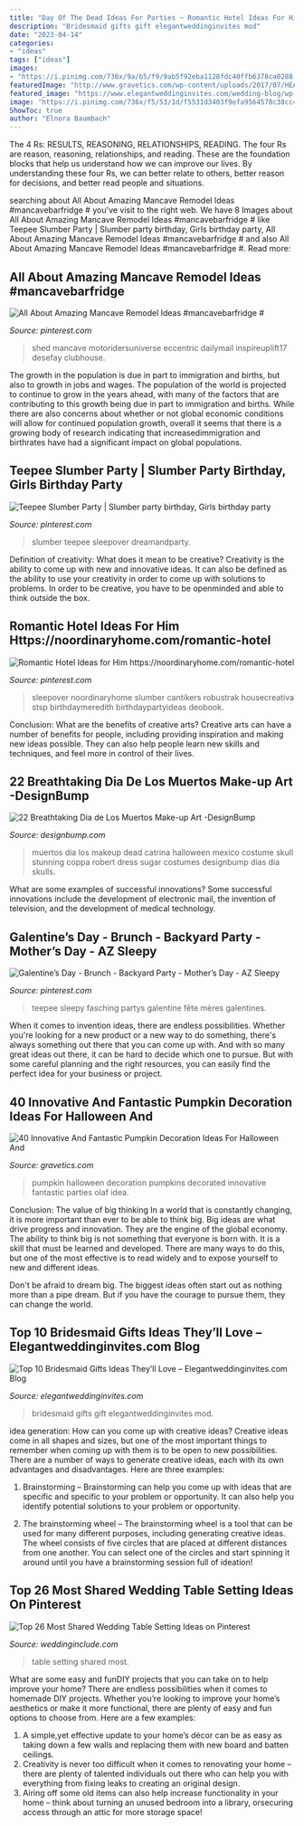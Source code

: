 ```yaml
---
title: "Day Of The Dead Ideas For Parties ~ Romantic Hotel Ideas For Him Https://noordinaryhome.com/romantic-hotel"
description: "Bridesmaid gifts gift elegantweddinginvites mod"
date: "2023-04-14"
categories:
- "ideas"
tags: ["ideas"]
images:
- "https://i.pinimg.com/736x/9a/b5/f9/9ab5f92eba1128fdc40ffb6378ca0288.jpg"
featuredImage: "http://www.gravetics.com/wp-content/uploads/2017/07/HEADLESS-OLAF-PUMPKINS....this-is-such-a-fun-idea-Over-50-of-the-BEST-Decorated-Carved-Pumpkin-ideas-here...jpg"
featured_image: "https://www.elegantweddinginvites.com/wedding-blog/wp-content/uploads/2015/07/bridesmaid-gift-ideas-with-nail-polish-and-champagne.jpg"
image: "https://i.pinimg.com/736x/f5/53/1d/f5531d3403f9efa9564578c38cc4c9f4.jpg"
ShowToc: true
author: "Elnora Baumbach"
---
```



The 4 Rs: RESULTS, REASONING, RELATIONSHIPS, READING.
The four Rs are reason, reasoning, relationships, and reading. These are the foundation blocks that help us understand how we can improve our lives. By understanding these four Rs, we can better relate to others, better reason for decisions, and better read people and situations.

	

		
searching about All About Amazing Mancave Remodel Ideas #mancavebarfridge # you've visit to the right web. We have 8 Images about All About Amazing Mancave Remodel Ideas #mancavebarfridge # like Teepee Slumber Party | Slumber party birthday, Girls birthday party, All About Amazing Mancave Remodel Ideas #mancavebarfridge # and also All About Amazing Mancave Remodel Ideas #mancavebarfridge #. Read more:
		
    
## All About Amazing Mancave Remodel Ideas #mancavebarfridge #

<img loading=lazy src="https://i.pinimg.com/736x/f5/53/1d/f5531d3403f9efa9564578c38cc4c9f4.jpg" onerror="this.onerror=null;this.src='https://tse1.mm.bing.net/th?id=OIP.D960-2EVIwl1lEPmmKudmQHaLH&amp;pid=15.1';" alt="All About Amazing Mancave Remodel Ideas #mancavebarfridge #">

_Source: pinterest.com_

>shed mancave motoridersuniverse eccentric dailymail inspireuplift17 desefay clubhouse. 

	

The growth in the population is due in part to immigration and births, but also to growth in jobs and wages.
The population of the world is projected to continue to grow in the years ahead, with many of the factors that are contributing to this growth being due in part to immigration and births. While there are also concerns about whether or not global economic conditions will allow for continued population growth, overall it seems that there is a growing body of research indicating that increasedimmigration and birthrates have had a significant impact on global populations.

    
## Teepee Slumber Party | Slumber Party Birthday, Girls Birthday Party

<img loading=lazy src="https://i.pinimg.com/736x/9a/b5/f9/9ab5f92eba1128fdc40ffb6378ca0288.jpg" onerror="this.onerror=null;this.src='https://tse2.mm.bing.net/th?id=OIP.IjPROfqs9gvfmI7KPVwNtAHaJ3&amp;pid=15.1';" alt="Teepee Slumber Party | Slumber party birthday, Girls birthday party">

_Source: pinterest.com_

>slumber teepee sleepover dreamandparty. 

	

Definition of creativity: What does it mean to be creative?
Creativity is the ability to come up with new and innovative ideas. It can also be defined as the ability to use your creativity in order to come up with solutions to problems. In order to be creative, you have to be openminded and able to think outside the box.

    
## Romantic Hotel Ideas For Him Https://noordinaryhome.com/romantic-hotel

<img loading=lazy src="https://i.pinimg.com/736x/92/24/d6/9224d613a764d01f606a4c3407afbfe5.jpg" onerror="this.onerror=null;this.src='https://tse4.mm.bing.net/th?id=OIP.0JOgcq0Ix1fxCzTQoWfxkAHaJ3&amp;pid=15.1';" alt="Romantic Hotel Ideas for Him https://noordinaryhome.com/romantic-hotel">

_Source: pinterest.com_

>sleepover noordinaryhome slumber cantikers robustrak housecreativa stsp birthdaymeredith birthdaypartyideas deobook. 

	

Conclusion: What are the benefits of creative arts?
Creative arts can have a number of benefits for people, including providing inspiration and making new ideas possible. They can also help people learn new skills and techniques, and feel more in control of their lives.

    
## 22 Breathtaking Dia De Los Muertos Make-up Art -DesignBump

<img loading=lazy src="https://cdn.designbump.com/wp-content/uploads/2014/09/dia-de-los-muertos-mexican-make-up-11.jpg" onerror="this.onerror=null;this.src='https://tse2.mm.bing.net/th?id=OIP.LQ4VGTvtwjRFEVLdMtOTRQHaLH&amp;pid=15.1';" alt="22 Breathtaking Dia de Los Muertos Make-up Art -DesignBump">

_Source: designbump.com_

>muertos dia los makeup dead catrina halloween mexico costume skull stunning coppa robert dress sugar costumes designbump dias día skulls. 

	

What are some examples of successful innovations?
Some successful innovations include the development of electronic mail, the invention of television, and the development of medical technology.

    
## Galentine’s Day - Brunch - Backyard Party - Mother’s Day - AZ Sleepy

<img loading=lazy src="https://i.pinimg.com/736x/b6/09/00/b609004ff911f76919c8ce23e050e2de.jpg" onerror="this.onerror=null;this.src='https://tse2.mm.bing.net/th?id=OIP.YD_Y2ldDxQK1V0bJS-HRZgHaJ3&amp;pid=15.1';" alt="Galentine’s Day - Brunch - Backyard Party - Mother’s Day - AZ Sleepy">

_Source: pinterest.com_

>teepee sleepy fasching partys galentine fête mères galentines. 

	

When it comes to invention ideas, there are endless possibilities. Whether you're looking for a new product or a new way to do something, there's always something out there that you can come up with. And with so many great ideas out there, it can be hard to decide which one to pursue. But with some careful planning and the right resources, you can easily find the perfect idea for your business or project.

    
## 40 Innovative And Fantastic Pumpkin Decoration Ideas For Halloween And

<img loading=lazy src="http://www.gravetics.com/wp-content/uploads/2017/07/HEADLESS-OLAF-PUMPKINS....this-is-such-a-fun-idea-Over-50-of-the-BEST-Decorated-Carved-Pumpkin-ideas-here...jpg" onerror="this.onerror=null;this.src='https://tse2.mm.bing.net/th?id=OIP.dXhSI2NwnDUEX6y0B8UkhgHaLf&amp;pid=15.1';" alt="40 Innovative And Fantastic Pumpkin Decoration Ideas For Halloween And">

_Source: gravetics.com_

>pumpkin halloween decoration pumpkins decorated innovative fantastic parties olaf idea. 

	

Conclusion: The value of big thinking
In a world that is constantly changing, it is more important than ever to be able to think big. Big ideas are what drive progress and innovation. They are the engine of the global economy.
The ability to think big is not something that everyone is born with. It is a skill that must be learned and developed. There are many ways to do this, but one of the most effective is to read widely and to expose yourself to new and different ideas.

Don't be afraid to dream big. The biggest ideas often start out as nothing more than a pipe dream. But if you have the courage to pursue them, they can change the world.

    
## Top 10 Bridesmaid Gifts Ideas They’ll Love – Elegantweddinginvites.com Blog

<img loading=lazy src="https://www.elegantweddinginvites.com/wedding-blog/wp-content/uploads/2015/07/bridesmaid-gift-ideas-with-nail-polish-and-champagne.jpg" onerror="this.onerror=null;this.src='https://tse1.mm.bing.net/th?id=OIP.tIV-q9Nf79ZgGN1MFHVyXQHaLH&amp;pid=15.1';" alt="Top 10 Bridesmaid Gifts Ideas They’ll Love – Elegantweddinginvites.com Blog">

_Source: elegantweddinginvites.com_

>bridesmaid gifts gift elegantweddinginvites mod. 

	

idea generation: How can you come up with creative ideas?
Creative ideas come in all shapes and sizes, but one of the most important things to remember when coming up with them is to be open to new possibilities. There are a number of ways to generate creative ideas, each with its own advantages and disadvantages. Here are three examples:
1. Brainstorming – Brainstorming can help you come up with ideas that are specific and specific to your problem or opportunity. It can also help you identify potential solutions to your problem or opportunity.

2. The brainstorming wheel – The brainstorming wheel is a tool that can be used for many different purposes, including generating creative ideas. The wheel consists of five circles that are placed at different distances from one another. You can select one of the circles and start spinning it around until you have a brainstorming session full of ideation!


    
## Top 26 Most Shared Wedding Table Setting Ideas On Pinterest

<img loading=lazy src="http://www.weddinginclude.com/wp-content/uploads/2017/10/The-26-Most-Shared-Wedding-Table-Setting-Ideas_007.jpg" onerror="this.onerror=null;this.src='https://tse1.mm.bing.net/th?id=OIP.NYO2rCfkBmqHzIyy0z4t1QHaLH&amp;pid=15.1';" alt="Top 26 Most Shared Wedding Table Setting Ideas on Pinterest">

_Source: weddinginclude.com_

>table setting shared most. 

	

What are some easy and funDIY projects that you can take on to help improve your home?
There are endless possibilities when it comes to homemade DIY projects. Whether you’re looking to improve your home’s aesthetics or make it more functional, there are plenty of easy and fun options to choose from. Here are a few examples: 
1. A simple,yet effective update to your home’s décor can be as easy as taking down a few walls and replacing them with new board and batten ceilings. 
2. Creativity is never too difficult when it comes to renovating your home – there are plenty of talented individuals out there who can help you with everything from fixing leaks to creating an original design. 
3. Airing off some old items can also help increase functionality in your home – think about turning an unused bedroom into a library, orsecuring access through an attic for more storage space!

